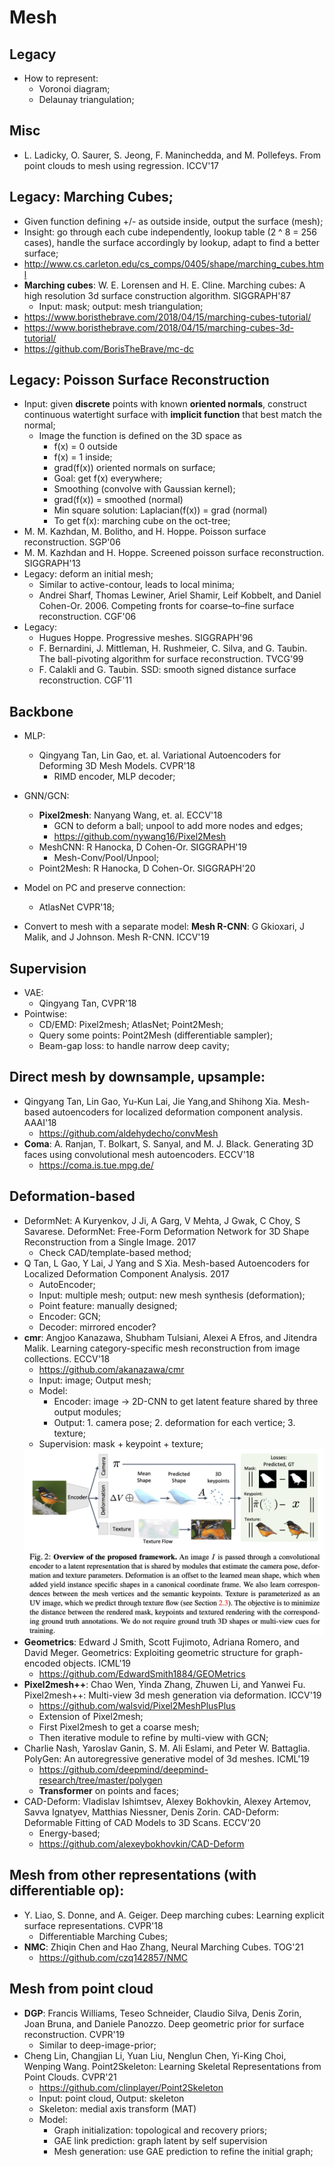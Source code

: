 # Mesh

## Legacy
- How to represent:
	- Voronoi diagram;
	- Delaunay triangulation;

## Misc
- L. Ladicky, O. Saurer, S. Jeong, F. Maninchedda, and M. Pollefeys. From point clouds to mesh using regression. ICCV'17

## Legacy: Marching Cubes;
- Given function defining +/- as outside inside, output the surface (mesh);
- Insight: go through each cube independently, lookup table (2 ^ 8 = 256 cases), handle the surface accordingly by lookup, adapt to find a better surface;
- http://www.cs.carleton.edu/cs_comps/0405/shape/marching_cubes.html
- **Marching cubes**: W. E. Lorensen and H. E. Cline. Marching cubes: A high resolution 3d surface construction algorithm. SIGGRAPH'87
	- Input: mask; output: mesh triangulation;
- https://www.boristhebrave.com/2018/04/15/marching-cubes-tutorial/
- https://www.boristhebrave.com/2018/04/15/marching-cubes-3d-tutorial/
- https://github.com/BorisTheBrave/mc-dc

## Legacy: Poisson Surface Reconstruction
- Input: given **discrete** points with known **oriented normals**, construct continuous watertight surface with **implicit function** that best match the normal;
	- Image the function is defined on the 3D space as
		- f(x) = 0 outside
		- f(x) = 1 inside;
		- grad(f(x)) oriented normals on surface;
		- Goal: get f(x) everywhere;
		- Smoothing (convolve with Gaussian kernel);
		- grad(f(x)) = smoothed (normal)
		- Min square solution: Laplacian(f(x)) = grad (normal)
		- To get f(x): marching cube on the oct-tree;
- M. M. Kazhdan, M. Bolitho, and H. Hoppe. Poisson surface reconstruction. SGP'06
- M. M. Kazhdan and H. Hoppe. Screened poisson surface reconstruction. SIGGRAPH'13
- Legacy: deform an initial mesh;
	- Similar to active-contour, leads to local minima;
	- Andrei Sharf, Thomas Lewiner, Ariel Shamir, Leif Kobbelt, and Daniel Cohen-Or. 2006. Competing fronts for coarse–to–fine surface reconstruction. CGF'06
- Legacy:
	- Hugues Hoppe. Progressive meshes. SIGGRAPH'96
	- F. Bernardini, J. Mittleman, H. Rushmeier, C. Silva, and G. Taubin. The ball-pivoting algorithm for surface reconstruction. TVCG'99
	- F. Calakli and G. Taubin. SSD: smooth signed distance surface reconstruction. CGF'11

## Backbone
- MLP:
	- Qingyang Tan, Lin Gao, et. al. Variational Autoencoders for Deforming 3D Mesh Models. CVPR'18
		- RIMD encoder, MLP decoder;
- GNN/GCN:
	- **Pixel2mesh**: Nanyang Wang, et. al. ECCV'18
		- GCN to deform a ball; unpool to add more nodes and edges;
		- https://github.com/nywang16/Pixel2Mesh
	- MeshCNN: R Hanocka, D Cohen-Or. SIGGRAPH'19
		- Mesh-Conv/Pool/Unpool;
	- Point2Mesh: R Hanocka, D Cohen-Or. SIGGRAPH'20

- Model on PC and preserve connection:
	- AtlasNet CVPR'18;
- Convert to mesh with a separate model:
	**Mesh R-CNN**: G Gkioxari, J Malik, and J Johnson. Mesh R-CNN. ICCV'19

## Supervision
- VAE:
	- Qingyang Tan, CVPR'18
- Pointwise:
	- CD/EMD: Pixel2mesh; AtlasNet; Point2Mesh;
	- Query some points: Point2Mesh (differentiable sampler);
	- Beam-gap loss: to handle narrow deep cavity;

## Direct mesh by downsample, upsample:
- Qingyang Tan, Lin Gao, Yu-Kun Lai, Jie Yang,and Shihong Xia. Mesh-based autoencoders for localized deformation component analysis. AAAI'18
	- https://github.com/aldehydecho/convMesh
- **Coma**: A. Ranjan, T. Bolkart, S. Sanyal, and M. J. Black. Generating 3D faces using convolutional mesh autoencoders. ECCV'18
	- https://coma.is.tue.mpg.de/

## Deformation-based
- DeformNet: A Kuryenkov, J Ji, A Garg, V Mehta, J Gwak, C Choy, S Savarese. DeformNet: Free-Form Deformation Network for 3D Shape Reconstruction from a Single Image. 2017
	- Check CAD/template-based method;
- Q Tan, L Gao, Y Lai, J Yang and S Xia. Mesh-based Autoencoders for Localized Deformation Component Analysis. 2017
	- AutoEncoder;
	- Input: multiple mesh; output: new mesh synthesis (deformation);
	- Point feature: manually designed;
	- Encoder: GCN;
	- Decoder: mirrored encoder?
- **cmr**: Angjoo Kanazawa, Shubham Tulsiani, Alexei A Efros, and Jitendra Malik. Learning category-specific mesh reconstruction from image collections. ECCV'18
	- https://github.com/akanazawa/cmr
	- Input: image; Output mesh;
	- Model:
		- Encoder: image -> 2D-CNN to get latent feature shared by three output modules;
		- Output: 1. camera pose; 2. deformation for each vertice; 3. texture;
	- Supervision: mask + keypoint + texture;
	<img src="/CV-3D/images/3d_output/cmr.png" alt="drawing" width="550"/>
- **Geometrics**: Edward J Smith, Scott Fujimoto, Adriana Romero, and David Meger. Geometrics: Exploiting geometric structure for graph-encoded objects. ICML'19
	- https://github.com/EdwardSmith1884/GEOMetrics
- **Pixel2mesh++**: Chao Wen, Yinda Zhang, Zhuwen Li, and Yanwei Fu. Pixel2mesh++: Multi-view 3d mesh generation via deformation. ICCV'19
	- https://github.com/walsvid/Pixel2MeshPlusPlus
	- Extension of Pixel2mesh;
	- First Pixel2mesh to get a coarse mesh;
	- Then iterative module to refine by multi-view with GCN;
- Charlie Nash, Yaroslav Ganin, S. M. Ali Eslami, and Peter W. Battaglia. PolyGen: An autoregressive generative model of 3d meshes. ICML'19
	- https://github.com/deepmind/deepmind-research/tree/master/polygen
	- **Transformer** on points and faces;
- CAD-Deform: Vladislav Ishimtsev, Alexey Bokhovkin, Alexey Artemov, Savva Ignatyev, Matthias Niessner, Denis Zorin. CAD-Deform: Deformable Fitting of CAD Models to 3D Scans. ECCV'20
	- Energy-based;
	- https://github.com/alexeybokhovkin/CAD-Deform

## Mesh from other representations (with differentiable op):
- Y. Liao, S. Donne, and A. Geiger. Deep marching cubes: Learning explicit surface representations. CVPR'18
	- Differentiable Marching Cubes;
- **NMC**: Zhiqin Chen and Hao Zhang, Neural Marching Cubes. TOG'21
	- https://github.com/czq142857/NMC

## Mesh from point cloud
- **DGP**: Francis Williams, Teseo Schneider, Claudio Silva, Denis Zorin, Joan Bruna, and Daniele Panozzo. Deep geometric prior for surface reconstruction. CVPR'19
	- Similar to deep-image-prior;
- Cheng Lin, Changjian Li, Yuan Liu, Nenglun Chen, Yi-King Choi, Wenping Wang. Point2Skeleton: Learning Skeletal Representations from Point Clouds. CVPR'21
	- https://github.com/clinplayer/Point2Skeleton
	- Input: point cloud, Output: skeleton
	- Skeleton: medial axis transform (MAT)
	- Model:
		- Graph initialization: topological and recovery priors;
		- GAE link prediction: graph latent by self supervision
		- Mesh generation: use GAE prediction to refine the initial graph;
